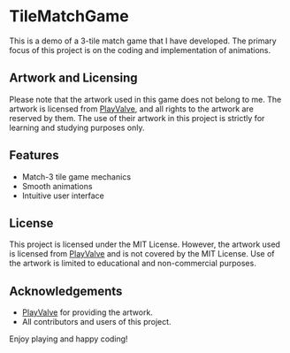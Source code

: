 # TileMatchGame

This is a demo of a 3-tile match game that I have developed. 
The primary focus of this project is on the coding and implementation of animations.

## Artwork and Licensing

Please note that the artwork used in this game does not belong to me. 
The artwork is licensed from [PlayValve](https://playvalve.com/), and all rights to the artwork are reserved by them. 
The use of their artwork in this project is strictly for learning and studying purposes only.

## Features

- Match-3 tile game mechanics
- Smooth animations
- Intuitive user interface

## License

This project is licensed under the MIT License. However, the artwork used is licensed from [PlayValve](https://playvalve.com/) and is not covered by the MIT License. 
Use of the artwork is limited to educational and non-commercial purposes.

## Acknowledgements

- [PlayValve](https://playvalve.com/) for providing the artwork.
- All contributors and users of this project.

Enjoy playing and happy coding!

